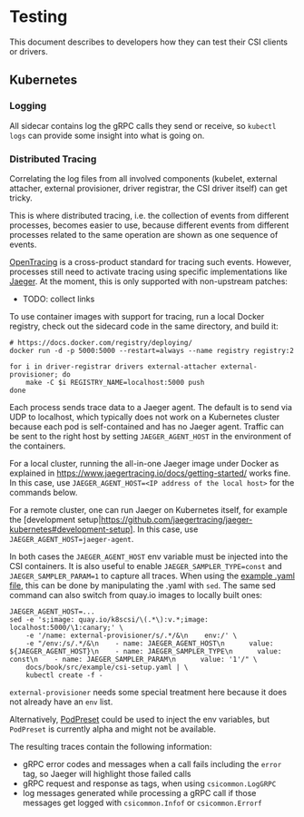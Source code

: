 # Testing
This document describes to developers how they can test their CSI clients or drivers.

## Kubernetes

### Logging

All sidecar contains log the gRPC calls they send or receive, so
``kubectl logs`` can provide some insight into what is going on.

### Distributed Tracing

Correlating the log files from all involved components (kubelet,
external attacher, external provisioner, driver registrar, the CSI
driver itself) can get tricky.

This is where distributed tracing, i.e. the collection of events from
different processes, becomes easier to use, because different events
from different processes related to the same operation are shown as
one sequence of events.

[OpenTracing](http://opentracing.io/) is a cross-product standard for
tracing such events. However, processes still need to activate tracing
using specific implementations like
[Jaeger](https://www.jaegertracing.io/docs/). At the moment, this is
only supported with non-upstream patches:

* TODO: collect links

To use container images with support for tracing, run a local Docker
registry, check out the sidecard code in the same directory, and build
it:

```
# https://docs.docker.com/registry/deploying/
docker run -d -p 5000:5000 --restart=always --name registry registry:2

for i in driver-registrar drivers external-attacher external-provisioner; do
    make -C $i REGISTRY_NAME=localhost:5000 push
done
```

Each process sends trace data to a Jaeger agent. The default is to
send via UDP to localhost, which typically does not work on a
Kubernetes cluster because each pod is self-contained and has no
Jaeger agent. Traffic can be sent to the right host by setting
`JAEGER_AGENT_HOST` in the environment of the containers.

For a local cluster, running the all-in-one Jaeger image under Docker
as explained in <https://www.jaegertracing.io/docs/getting-started/>
works fine. In this case, use `JAEGER_AGENT_HOST=<IP address of the
local host>` for the commands below.

For a remote cluster, one can run Jaeger on Kubernetes itself, for
example the
[development setup|https://github.com/jaegertracing/jaeger-kubernetes#development-setup]. In
this case, use `JAEGER_AGENT_HOST=jaeger-agent`.

In both cases the `JAEGER_AGENT_HOST` env variable must be injected
into the CSI containers. It is also useful to enable
`JAEGER_SAMPLER_TYPE=const` and `JAEGER_SAMPLER_PARAM=1` to capture
all traces. When using the [example .yaml file](./Example.html), this
can be done by manipulating the .yaml with `sed`. The same sed command can
also switch from quay.io images to locally built ones:

```
JAEGER_AGENT_HOST=...
sed -e 's;image: quay.io/k8scsi/\(.*\):v.*;image: localhost:5000/\1:canary;' \
    -e '/name: external-provisioner/s/.*/&\n    env:/' \
    -e "/env:/s/.*/&\n    - name: JAEGER_AGENT_HOST\n      value: ${JAEGER_AGENT_HOST}\n    - name: JAEGER_SAMPLER_TYPE\n      value: const\n    - name: JAEGER_SAMPLER_PARAM\n      value: '1'/" \
    docs/book/src/example/csi-setup.yaml | \
    kubectl create -f -
```

`external-provisioner` needs some special treatment here because it
does not already have an `env` list.

Alternatively,
[PodPreset](https://kubernetes.io/docs/tasks/inject-data-application/podpreset/)
could be used to inject the env variables, but `PodPreset` is
currently alpha and might not be available.

The resulting traces contain the following information:

* gRPC error codes and messages when a call fails including the `error` tag,
  so Jaeger will highlight those failed calls
* gRPC request and response as tags, when using `csicommon.LogGRPC`
* log messages generated while processing a gRPC call if those messages get
  logged with `csicommon.Infof` or `csicommon.Errorf`
